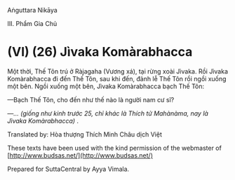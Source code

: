 Aṅguttara Nikāya

III. Phẩm Gia Chủ

# (VI) (26) Jìvaka Komàrabhacca

Một thời, Thế Tôn trú ở Ràjagaha (Vương xá), tại rừng xoài Jìvaka. Rồi Jìvaka Komàrabhacca đi đến Thế Tôn, sau khi đến, đảnh lễ Thế Tôn rồi ngồi xuống một bên. Ngồi xuống một bên, Jìvaka Komàrabhacca bạch Thế Tôn:

—Bạch Thế Tôn, cho đến như thế nào là người nam cư sĩ?

—_... (giống như kinh trước 25, chỉ khác là Thích tử Mahànàma, nay là Jìvaka Komàrabhacca)_ .

Translated by: Hòa thượng Thích Minh Châu dịch Việt

These texts have been used with the kind permission of the webmaster of [http://www.budsas.net/](http://www.budsas.net/)

Prepared for SuttaCentral by Ayya Vimala.